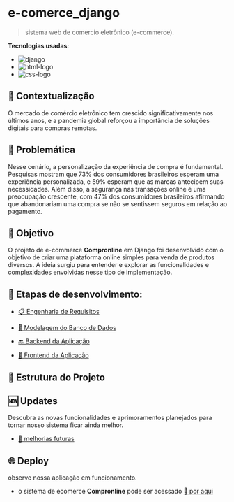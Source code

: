 # e-comerce_django

> sistema web de comercio eletrônico (e-commerce).

**Tecnologias usadas**:
- ![django](https://img.shields.io/badge/django-228B22?style=for-the-badge&logo=django)
- ![html-logo](https://img.shields.io/badge/html-orange?style=for-the-badge&logo=html5&logoColor=white&labelColor=orange)
- ![css-logo](https://img.shields.io/badge/css-blue?style=for-the-badge&logo=css3&logoColor=white&labelColor=blue)

## 🧩 Contextualização

O mercado de comércio eletrônico tem crescido significativamente nos últimos anos, e a pandemia global reforçou a importância de soluções digitais para compras remotas.

## 🤔 Problemática

Nesse cenário, a personalização da experiência de compra é fundamental. Pesquisas mostram que 73% dos consumidores brasileiros esperam uma experiência personalizada, e 59% esperam que as marcas antecipem suas necessidades. Além disso, a segurança nas transações online é uma preocupação crescente, com 47% dos consumidores brasileiros afirmando que abandonariam uma compra se não se sentissem seguros em relação ao pagamento.

## 🎯 Objetivo

O projeto de e-commerce **Compronline** em Django foi desenvolvido com o objetivo de criar uma plataforma online simples para venda de produtos diversos. A ideia surgiu para entender e explorar as funcionalidades e complexidades envolvidas nesse tipo de implementação.

## 📝 Etapas de desenvolvimento:

- [📋 Engenharia de Requisitos](https://github.com/CarlosG18/datarunner/blob/main/content/requisitos.md)

- [💾 Modelagem do Banco de Dados](https://github.com/CarlosG18/datarunner/blob/main/content/modelagem_bd.md)

- [🔙 Backend da Aplicação](https://github.com/CarlosG18/datarunner/blob/main/content/backend.md)

- [🎨 Frontend da Aplicação](https://github.com/CarlosG18/datarunner/blob/main/content/frontend.md)

## 📁 Estrutura do Projeto

## 🆕 Updates

Descubra as novas funcionalidades e aprimoramentos planejados para tornar nosso sistema ficar ainda melhor.

- [🔨 melhorias futuras](https://github.com/CarlosG18/datarunner/blob/main/content/melhorias.md)

## 🌐 Deploy

observe nossa aplicação em funcionamento.

- o sistema de ecomerce **Compronline** pode ser acessado [🔗 por aqui]()




